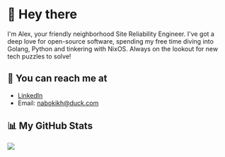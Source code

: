 # 👋 Hey there

I'm Alex, your friendly neighborhood Site Reliability Engineer. I've got a deep love for open-source software, spending my free time diving into Golang, Python and tinkering with NixOS. Always on the lookout for new tech puzzles to solve!

## 📧 You can reach me at

- [LinkedIn](https://www.linkedin.com/in/nabokih/)
- Email: <nabokikh@duck.com>

## 📊 My GitHub Stats <!--{ fold() }-->

![ ](https://github-readme-stats-one-bice.vercel.app/api?username=AlexNabokikh&include_all_commits=true&show_icons=true&bg_color=1e1e2e&text_color=cdd6f4&icon_color=cba6f7&title_color=94e2d5&role=OWNER,ORGANIZATION_MEMBER)
